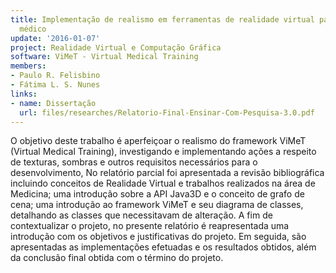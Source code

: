 ```yaml
---
title: Implementação de realismo em ferramentas de realidade virtual para treinamento
  médico
update: '2016-01-07'
project: Realidade Virtual e Computação Gráfica
software: ViMeT - Virtual Medical Training
members:
- Paulo R. Felisbino
- Fátima L. S. Nunes
links:
- name: Dissertação
  url: files/researches/Relatorio-Final-Ensinar-Com-Pesquisa-3.0.pdf
---
```


O objetivo deste trabalho é aperfeiçoar o realismo do framework ViMeT (Virtual Medical Training), investigando e implementando ações a respeito de texturas, sombras e outros requisitos necessários para o desenvolvimento, No relatório parcial foi apresentada a revisão bibliográfica incluindo conceitos de Realidade Virtual e trabalhos realizados na área de Medicina; uma introdução sobre a API Java3D e o conceito de grafo de cena; uma introdução ao framework ViMeT e seu diagrama de classes, detalhando as classes que necessitavam de alteração. A fim de contextualizar o projeto, no presente relatório é reapresentada uma introdução com os objetivos e justificativas do projeto. Em seguida, são apresentadas as implementações efetuadas e os resultados obtidos, além da conclusão final obtida com o término do projeto.
